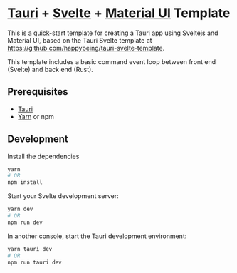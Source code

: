 # [Tauri](https://github.com/tauri-apps/tauri) + [Svelte](https://github.com/sveltejs/svelte) + [Material UI](https://github.com/hperrin/svelte-material-ui) Template

This is a quick-start template for creating a Tauri app using Sveltejs and Material UI, based on the Tauri Svelte template at https://github.com/happybeing/tauri-svelte-template.

This template includes a basic command event loop between front end (Svelte) and back end (Rust).

## Prerequisites
* [Tauri](https://tauri.studio/en/docs/getting-started/intro)
* [Yarn](https://classic.yarnpkg.com/en/docs/install) or npm

## Development

Install the dependencies
```bash 
yarn
# OR
npm install
```

Start your Svelte development server:
```bash
yarn dev
# OR
npm run dev
```

In another console, start the Tauri development environment:
```bash
yarn tauri dev
# OR
npm run tauri dev
```